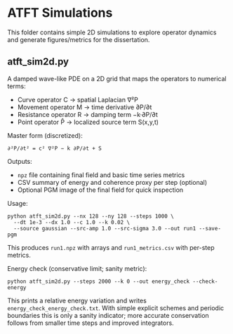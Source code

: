 # ATFT Simulations

This folder contains simple 2D simulations to explore operator dynamics and generate figures/metrics for the dissertation.

## atft_sim2d.py
A damped wave-like PDE on a 2D grid that maps the operators to numerical terms:

- Curve operator C → spatial Laplacian ∇²P
- Movement operator M → time derivative ∂P/∂t
- Resistance operator R → damping term −k·∂P/∂t
- Point operator P̂ → localized source term S(x,y,t)

Master form (discretized):

    ∂²P/∂t² = c² ∇²P − k ∂P/∂t + S

Outputs:
- `npz` file containing final field and basic time series metrics
- CSV summary of energy and coherence proxy per step (optional)
 - Optional PGM image of the final field for quick inspection

Usage:

    python atft_sim2d.py --nx 128 --ny 128 --steps 1000 \
      --dt 1e-3 --dx 1.0 --c 1.0 --k 0.02 \
      --source gaussian --src-amp 1.0 --src-sigma 3.0 --out run1 --save-pgm

This produces `run1.npz` with arrays and `run1_metrics.csv` with per-step metrics.

Energy check (conservative limit; sanity metric):

    python atft_sim2d.py --steps 2000 --k 0 --out energy_check --check-energy

This prints a relative energy variation and writes `energy_check_energy_check.txt`. With simple explicit schemes and periodic boundaries this is only a sanity indicator; more accurate conservation follows from smaller time steps and improved integrators.
